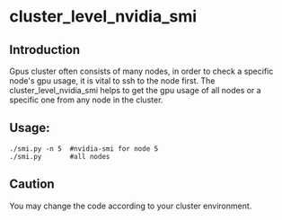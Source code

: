 # cluster_level_nvidia_smi

## Introduction

Gpus cluster often consists of many nodes, in order to check a specific node's gpu usage, it is vital to ssh to the node first. The cluster_level_nvidia_smi helps to get the gpu usage of all nodes or a specific one from any node in the cluster. 


## Usage:

```shell
./smi.py -n 5  #nvidia-smi for node 5
./smi.py       #all nodes
```
## Caution
You may change the code according to your cluster  environment. 
